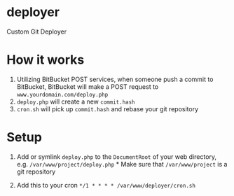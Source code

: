 deployer
========

Custom Git Deployer

How it works
============
1. Utilizing BitBucket POST services, when someone push a commit to BitBucket, BitBucket will make a POST request to `www.yourdomain.com/deploy.php`
2. `deploy.php` will create a new `commit.hash`
3. `cron.sh` will pick up `commit.hash` and rebase your git repository

Setup
=====

1. Add or symlink `deploy.php` to the `DocumentRoot` of your web directory, e.g.
`/var/www/project/deploy.php`
\* Make sure that `/var/www/project` is a git repository

2. Add this to your cron
`*/1 * * * * /var/www/deployer/cron.sh`
